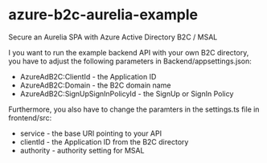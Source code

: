 # azure-b2c-aurelia-example
Secure an Aurelia SPA with Azure Active Directory B2C / MSAL

I you want to run the example backend API with your own B2C directory, you have to adjust the following parameters in Backend/appsettings.json:

* AzureAdB2C:ClientId - the Application ID
* AzureAdB2C:Domain - the B2C domain name
* AzureAdB2C:SignUpSignInPolicyId - the SignUp or SignIn Policy

Furthermore, you also have to change the paramters in the settings.ts file in frontend/src:

* service - the base URI pointing to your API
* clientId - the Application ID from the B2C directory
* authority - authority setting for MSAL